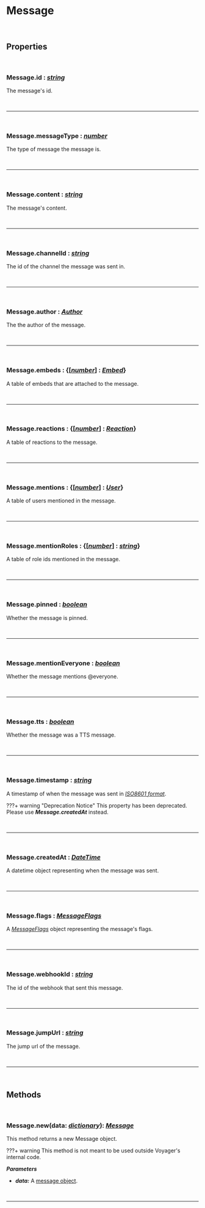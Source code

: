 # Message

<br />

## Properties

<br />

### **Message.id :** [*string*](https://create.roblox.com/docs/scripting/luau/strings)
The message's id.

<br />

---

<br />

### **Message.messageType :** [*number*](https://create.roblox.com/docs/scripting/luau/numbers)
The type of message the message is.

<br />

---

<br />

### **Message.content :** [*string*](https://create.roblox.com/docs/scripting/luau/strings)
The message's content.

<br />

---

<br />

### **Message.channelId :** [*string*](https://create.roblox.com/docs/scripting/luau/strings)
The id of the channel the message was sent in.

<br />

---

<br />

### **Message.author :** [*Author*](Author.md)
The the author of the message.

<br />

---

<br />

### **Message.embeds :** {[[*number*](https://create.roblox.com/docs/scripting/luau/numbers)] **:** [*Embed*](Embed.md)}
A table of embeds that are attached to the message.

<br />

---

<br />

### **Message.reactions :** {[[*number*](https://create.roblox.com/docs/scripting/luau/numbers)] **:** [*Reaction*](Reaction.md)}
A table of reactions to the message.

<br />

---

<br />

### **Message.mentions :** {[[*number*](https://create.roblox.com/docs/scripting/luau/numbers)] **:** [*User*](User.md)}
A table of users mentioned in the message.

<br />

---

<br />

### **Message.mentionRoles :** {[[*number*](https://create.roblox.com/docs/scripting/luau/numbers)] **:** [*string*](https://create.roblox.com/docs/scripting/luau/strings)}
A table of role ids mentioned in the message.

<br />

---

<br />

### **Message.pinned :** [*boolean*](https://create.roblox.com/docs/scripting/luau/booleans)
Whether the message is pinned.

<br />

---

<br />

### **Message.mentionEveryone :** [*boolean*](https://create.roblox.com/docs/scripting/luau/booleans)
Whether the message mentions @everyone.

<br />

---

<br />

### **Message.tts :** [*boolean*](https://create.roblox.com/docs/scripting/luau/booleans)
Whether the message was a TTS message.

<br />

---

<br />

### **Message.timestamp :** [*string*](https://create.roblox.com/docs/scripting/luau/strings)
A timestamp of when the message was sent in [*ISO8601 format*](https://www.iso.org/iso-8601-date-and-time-format.html).

???+ warning "Deprecation Notice"
    This property has been deprecated. Please use ***Message.createdAt*** instead. 

<br />

---

<br />

### **Message.createdAt :** [*DateTime*](https://create.roblox.com/docs/reference/engine/datatypes/DateTime)
A datetime object representing when the message was sent.

<br />

---

<br />

### **Message.flags :** [*MessageFlags*](MessageFlags.md)
A [*MessageFlags*](MessageFlags.md) object representing the message's flags.

<br />

---

<br />

### **Message.webhookId :** [*string*](https://create.roblox.com/docs/scripting/luau/strings)
The id of the webhook that sent this message.

<br />

---

<br />

### **Message.jumpUrl :** [*string*](https://create.roblox.com/docs/scripting/luau/strings)
The jump url of the message.

<br />

---

<br />

## Methods

<br />

### **Message.new**(data: [*dictionary*](https://create.roblox.com/docs/scripting/luau/tables#dictionaries)): [*Message*](Message.md)
This method returns a new Message object.

???+ warning
    This method is not meant to be used outside Voyager's internal code.

***Parameters***

- ***data:*** A [message object](https://discord.com/developers/docs/resources/channel#message-object).

<br />

---

<br />